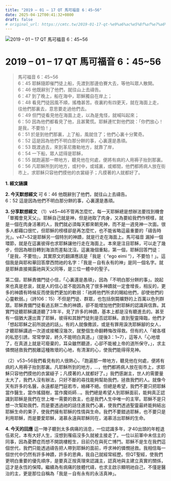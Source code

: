 ```yaml
---
title: "2019 – 01 – 17 QT 馬可福音 6：45~56"
date: 2025-04-12T00:41:32+0800
draft: false
# original_url: https://cmtc.tw/2019-01-17-qt-%e9%a6%ac%e5%8f%af%e7%a6%8f%e9%9f%b3-6%ef%bc%9a4556
---
```


![2019 – 01 – 17 QT 馬可福音 6：45\~56](/images/qt.jpg   "2019 – 01 – 17 QT 馬可福音 6：45\~56")

# 2019 – 01 – 17 QT 馬可福音 6：45\~56

> 馬可福音 6：45\~56  
> 6：45 耶穌隨即催門徒上船，先渡到那邊伯賽大去，等他叫眾人散開。  
> 6：46 他既辭別了他們，就往山上去禱告。  
> 6：47 到了晚上，船在海中，耶穌獨自在岸上；  
> 6：48 看見門徒因風不順，搖櫓甚苦。夜裏約有四更天，就在海面上走，往他們那裏去，意思要走過他們去。  
> 6：49 但門徒看見他在海面上走，以為是鬼怪，就喊叫起來；  
> 6：50 因為他們都看見了他，且甚驚慌。耶穌連忙對他們說：「你們放心！是我，不要怕！」  
> 6：51 於是到他們那裏，上了船，風就住了；他們心裏十分驚奇。  
> 6：52 這是因為他們不明白那分餅的事，心裏還是愚頑。  
> 6：53 既渡過去，來到革尼撒勒地方，就靠了岸，  
> 6：54 一下船，眾人認得是耶穌，  
> 6：55 就跑遍那一帶地方，聽見他在何處，便將有病的人用褥子抬到那裏。  
> 6：56 凡耶穌所到的地方，或村中，或城裏，或鄉間，他們都將病人放在街市上，求耶穌只容他們摸他的衣裳繸子；凡摸著的人就都好了。

**1. 經文誦讀**

**2.  今天默想經文**
可 6：46 他既辭別了他們，就往山上去禱告。  
6：52 這是因為他們不明白那分餅的事，心裏還是愚頑。

**3. 分享默想經文**
（1）v45\~46不管再怎麼忙，每一天耶穌總是想辦法要找到機會「單獨會見天父」。耶穌自己就是神，但是祂取了肉身，又為要給我們作榜樣，就是一個在肉身活著的人，我們就必須每天都來朝見神，而不是一週見神一次面。很多人都藉口很忙，但耶穌的榜樣卻是再怎麼忙，也不能省略這最重要的「禱告時光」。v47\~52是耶穌另一個特別的神蹟，就是行走在海面上。馬可福音 漏掉一個環節，就是在這裏彼得也求耶穌讓他行走在海面上。本來是注目耶穌，可以走了幾步，但因為眼目轉到海浪而差點沈沒。這裏幾個重點，第一個，耶穌回答門徒：「是我，不要怕」，其實原文的翻譯應該是「我是（ “ego eimi “），不要怕！」。這個我是與耶和華回答摩西問祂的名字：「我是－自有永有的神」是同一個名字。就是耶穌直接揭露祂與天父同等，是三位一體中的聖子。

第二個，耶穌責備門徒小信，「心裏還是愚頑」，因為「不明白那分餅的事」。說起來也真是悲哀，就是人的信心並不能因為見了很多神蹟就一定會增長，相反的，更多的神蹟有時候反而使我們更加的軟弱：「祂將他們所求的賜給他們，卻使他們的心靈軟弱。」（詩106：15）不但是門徒、群眾，也包括倒斃曠野的上百萬以色列群眾。耶穌責備門徒看過五餅二魚的神蹟，卻不能增加他們對耶穌的認識與信靠。其實門徒聽耶穌講道聽了3年半，見了許多的神蹟，基本上都是沒有聽進去的。甚至有一個猶大還出賣了耶穌，彼得和其餘門徒則是否認耶穌。直到聖靈降臨，他們才「想起耶穌之前所說過的話」。有的人就像撒該，或是有罪用淚洗耶穌腳的女人，才聽耶穌講過一次道或接觸沒幾次，就整個生命翻轉悔改得救。但有的人「被各樣的私慾引誘，常常學習，終久不能明白真道。」（提後3：1\~7），這等人「心地壞了，在真道上就是可廢棄的，耳朵雖然聽道，心卻不能被上帝的道所保守。」，求主憐憫拯救我們脫離這種敗壞的心地，有清潔的心，使我們能得得見神。

（2）v53\~56我們看見有的人很熱心，「跑遍那一帶地方，聽見他在何處，便將有病的人用褥子抬到那裏。凡耶穌所到的地方，…，他們都將病人放在街市上，求耶穌只容他們摸他的衣裳繸子；凡摸著的人就都好了。」我們感謝主，世人的需要量太大了，我們人沒有辦法，只好不斷的尋找能夠幫助我們，拯救我們的人。就像今天有許多的名醫，永遠都是門庭若市，絡繹不絕。但總是希望，我們不要只把耶穌當作醫生，當作搖錢樹，當作魔術師…。我們總是希望人到耶穌面前，能夠真正認識到耶穌是我們在世上唯一需要的救主，也是我們人生中唯一的主宰。耶穌不是只想一次幫助我們，而是要透過祂的話住進我們心裏，使我們透過聖靈最終能夠結出耶穌生命的果子，使我們擁有耶穌的性情與生命。我們不要錯過耶穌，也不要只是利用耶穌，而是要愛耶穌，渴慕永遠與耶穌同在，渴慕活出耶穌的生命。

**4. 今天的回應**
這一陣子聽到太多病痛的消息，一位認識多年，才40出頭的年輕退伍弟兄，本有大好人生，沒想到罹癌沒多久就被主接走了。一位以前軍中未信主的同事，因為憂鬱症而想不開跳樓輕生，目前仍在與死亡博鬥。耶穌不是生在我們這個世代，我們只能透過禱告把人帶到耶穌的面前，呼求神的憐憫拯救。我相信每一個世代中仍然有許多神蹟，許多的恩典，我自己就經常經歷。但QT聖經，使我們更明白重要的優先順序，是要真正按真理來認識主，認真地與主建立真實的關係，這才是永恆的保障。繼續為有病痛的肢體代禱，也求主啟示顯明祂自己，不僅是醫治的主，更是那位自稱為「我是－自有永有的永活真神」。
